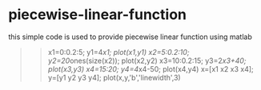 # piecewise-linear-function
this simple code is used to provide piecewise linear function using matlab
>> x1=0:0.2:5;
y1=4*x1;
>> plot(x1,y1)
>> x2=5:0.2:10;
y2=20*ones(size(x2));
plot(x2,y2)
>> x3=10:0.2:15;
y3=2*x3+40;
plot(x3,y3)
>> x4=15:20;
y4=4*x4-50;
>> plot(x4,y4)
>> x=[x1  x2 x3 x4];
y=[y1  y2 y3 y4];
>> plot(x,y,'b','linewidth',3)
>> 
